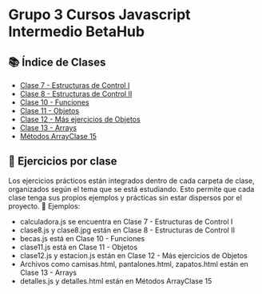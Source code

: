 ﻿# Grupo 3 Cursos Javascript Intermedio BetaHub


## 📚 Índice de Clases

- [Clase 7 - Estructuras de Control I](https://github.com/NGarcia111/curso_js_3/tree/ejercicios/CLASES/Clase%207%20-%20Estructuras%20de%20Control%20I)
- [Clase 8 - Estructuras de Control II](https://github.com/NGarcia111/curso_js_3/tree/ejercicios/CLASES/Clase%208%20-%20Estructuras%20de%20Control%20II)
- [Clase 10 - Funciones](https://github.com/NGarcia111/curso_js_3/tree/ejercicios/CLASES/Clase%2010%20-%20Funciones)
- [Clase 11 - Objetos](https://github.com/NGarcia111/curso_js_3/tree/ejercicios/CLASES/Clase%2011%20-%20Objetos)
- [Clase 12 - Más ejercicios de Objetos](https://github.com/NGarcia111/curso_js_3/tree/ejercicios/CLASES/Clase%2012%20-%20Más%20ejercicios%20de%20Objetos)
- [Clase 13 - Arrays](https://github.com/NGarcia111/curso_js_3/tree/ejercicios/CLASES/Clase%2013%20-%20Arrays)
- [Métodos ArrayClase 15](https://github.com/NGarcia111/curso_js_3/tree/ejercicios/CLASES/Métodos%20ArrayClase%2015)


 ## 🧪 Ejercicios por clase
Los ejercicios prácticos están integrados dentro de cada carpeta de clase, organizados según el tema que se está estudiando. Esto permite que cada clase tenga sus propios ejemplos y prácticas sin estar dispersos por el proyecto.
📌 Ejemplos:
- calculadora.js se encuentra en Clase 7 - Estructuras de Control I
- clase8.js y clase8.jpg están en Clase 8 - Estructuras de Control II
- becas.js está en Clase 10 - Funciones
- clase11.js está en Clase 11 - Objetos
- clase12.js y estacion.js están en Clase 12 - Más ejercicios de Objetos
- Archivos como camisas.html, pantalones.html, zapatos.html están en Clase 13 - Arrays
- detalles.js y detalles.html están en Métodos ArrayClase 15
